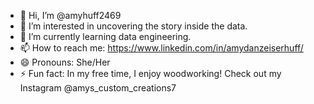 - 👋 Hi, I’m @amyhuff2469
- 👀 I’m interested in uncovering the story inside the data.
- 🌱 I’m currently learning data engineering.
- 📫 How to reach me: https://www.linkedin.com/in/amydanzeiserhuff/
- 😄 Pronouns: She/Her
- ⚡ Fun fact: In my free time, I enjoy woodworking! Check out my Instagram @amys_custom_creations7

<!---
amyhuff2469/amyhuff2469 is a ✨ special ✨ repository because its `README.md` (this file) appears on your GitHub profile.
You can click the Preview link to take a look at your changes.
--->
